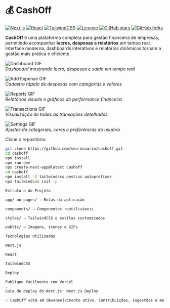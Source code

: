# 💰 CashOff

[![Next.js](https://img.shields.io/badge/Next.js-13.5.1-black?logo=next.js)](https://nextjs.org/) [![React](https://img.shields.io/badge/React-18.3.0-blue?logo=react)](https://react.dev/) [![TailwindCSS](https://img.shields.io/badge/TailwindCSS-3.5.0-teal?logo=tailwind-css)](https://tailwindcss.com/) [![License](https://img.shields.io/badge/License-MIT-green)](LICENSE) [![GitHub stars](https://img.shields.io/github/stars/seu-usuario/cashoff?style=social)](https://github.com/seu-usuario/cashoff/stargazers) [![GitHub forks](https://img.shields.io/github/forks/seu-usuario/cashoff?style=social)](https://github.com/seu-usuario/cashoff/network/members)

**CashOff** é uma plataforma completa para gestão financeira de empresas, permitindo acompanhar **lucros, despesas e relatórios** em tempo real. Interface moderna, dashboards interativos e relatórios dinâmicos tornam a gestão mais prática e eficiente.

![Dashboard GIF](https://raw.githubusercontent.com/seu-usuario/cashoff/main/public/gifs/dashboard.gif)  
*Dashboard mostrando lucro, despesas e saldo em tempo real*

![Add Expense GIF](https://raw.githubusercontent.com/seu-usuario/cashoff/main/public/gifs/add-expense.gif)  
*Cadastro rápido de despesas com categorias e valores*

![Reports GIF](https://raw.githubusercontent.com/seu-usuario/cashoff/main/public/gifs/reports.gif)  
*Relatórios visuais e gráficos de performance financeira*

![Transactions GIF](https://raw.githubusercontent.com/seu-usuario/cashoff/main/public/gifs/transactions.gif)  
*Visualização de todas as transações detalhadas*

![Settings GIF](https://raw.githubusercontent.com/seu-usuario/cashoff/main/public/gifs/settings.gif)  
*Ajustes de categorias, cores e preferências do usuário*

Clone o repositório:

```bash
git clone https://github.com/seu-usuario/cashoff.git
cd cashoff
npm install
npm run dev
npx create-next-app@latest cashoff
cd cashoff
npm install -D tailwindcss postcss autoprefixer
npx tailwindcss init -p

Estrutura do Projeto

app/ ou pages/ → Rotas da aplicação

components/ → Componentes reutilizáveis

styles/ → TailwindCSS e estilos customizados

public/ → Imagens, ícones e GIFs

Tecnologias Utilizadas

Next.js

React

TailwindCSS

Deploy

Publique facilmente com Vercel
.
Guia de deploy do Next.js: Next.js Deploy

💡 CashOff está em desenvolvimento ativo. Contribuições, sugestões e melhorias são bem-vindas! Se gostar do projeto, considere dar ⭐, fazer fork e compartilhar.